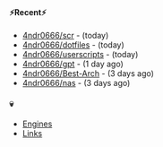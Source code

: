 #### ⚡Recent⚡

- [4ndr0666/scr](https://github.com/4ndr0666/scr) - (today)
- [4ndr0666/dotfiles](https://github.com/4ndr0666/dotfiles) - (today)
- [4ndr0666/userscripts](https://github.com/4ndr0666/userscripts) - (today)
- [4ndr0666/gpt](https://github.com/4ndr0666/gpt) - (1 day ago)
- [4ndr0666/Best-Arch](https://github.com/4ndr0666/Best-Arch) - (3 days ago)
- [4ndr0666/nas](https://github.com/4ndr0666/nas) - (3 days ago)

#### 💀
- [Engines](https://github.com/hoothin/SearchJumper/discussions/73)
- [Links](https://github.com/4ndr0666/Links/blob/main/README.md)

